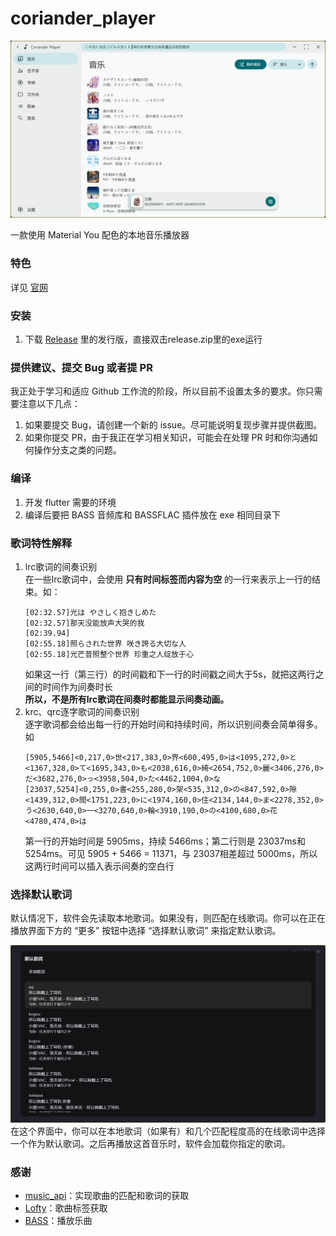 # coriander_player
![首页](for_readme/home.png)

一款使用 Material You 配色的本地音乐播放器

### 特色
详见 [官网](https://ferry-200.github.io/coriander_player_website/)

### 安装
1. 下载 [Release](https://github.com/Ferry-200/coriander_player/releases) 里的发行版，直接双击release.zip里的exe运行

### 提供建议、提交 Bug 或者提 PR
我正处于学习和适应 Github 工作流的阶段，所以目前不设置太多的要求。你只需要注意以下几点： 
1. 如果要提交 Bug，请创建一个新的 issue。尽可能说明复现步骤并提供截图。
2. 如果你提交 PR，由于我正在学习相关知识，可能会在处理 PR 时和你沟通如何操作分支之类的问题。

### 编译
1. 开发 flutter 需要的环境
2. 编译后要把 BASS 音频库和 BASSFLAC 插件放在 exe 相同目录下

### 歌词特性解释
1. lrc歌词的间奏识别   
   在一些lrc歌词中，会使用 **只有时间标签而内容为空** 的一行来表示上一行的结束。如：
   ```
   [02:32.57]光は やさしく抱きしめた
   [02:32.57]那天没能放声大哭的我
   [02:39.94]
   [02:55.18]照らされた世界 咲き誇る大切な人
   [02:55.18]光芒普照整个世界 珍重之人绽放于心
   ```
   如果这一行（第三行）的时间戳和下一行的时间戳之间大于5s，就把这两行之间的时间作为间奏时长  
   **所以，不是所有lrc歌词在间奏时都能显示间奏动画。**
2. krc、qrc逐字歌词的间奏识别  
   逐字歌词都会给出每一行的开始时间和持续时间，所以识别间奏会简单得多。如
   ```
   [5905,5466]<0,217,0>世<217,383,0>界<600,495,0>は<1095,272,0>と<1367,328,0>て<1695,343,0>も<2038,616,0>綺<2654,752,0>麗<3406,276,0>だ<3682,276,0>っ<3958,504,0>た<4462,1004,0>な
   [23037,5254]<0,255,0>書<255,280,0>架<535,312,0>の<847,592,0>隙<1439,312,0>間<1751,223,0>に<1974,160,0>住<2134,144,0>ま<2278,352,0>う<2630,640,0>一<3270,640,0>輪<3910,190,0>の<4100,680,0>花<4780,474,0>は
   ```
   第一行的开始时间是 5905ms，持续 5466ms；第二行则是 23037ms和 5254ms。可见 5905 + 5466 = 11371，与 23037相差超过 5000ms，所以这两行时间可以插入表示间奏的空白行

### 选择默认歌词
默认情况下，软件会先读取本地歌词。如果没有，则匹配在线歌词。你可以在正在播放界面下方的 “更多” 按钮中选择 “选择默认歌词” 来指定默认歌词。   

![选择默认歌词](for_readme/select_default_lyric.png)
在这个界面中，你可以在本地歌词（如果有）和几个匹配程度高的在线歌词中选择一个作为默认歌词。之后再播放这首音乐时，软件会加载你指定的歌词。

### 感谢
- [music_api](https://github.com/yhsj0919/music_api.git)：实现歌曲的匹配和歌词的获取
- [Lofty](https://crates.io/crates/lofty)：歌曲标签获取
- [BASS](https://www.un4seen.com/bass.html)：播放乐曲

